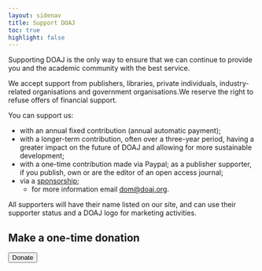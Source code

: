 ```yaml
---
layout: sidenav
title: Support DOAJ
toc: true
highlight: false
---
```


Supporting DOAJ is the only way to ensure that we can continue to provide you and the academic community with the best service.

We accept support from publishers, libraries, private individuals, industry-related organisations and government organisations.We reserve the right to refuse offers of financial support.

You can support us:

+ with an annual fixed contribution (annual automatic payment);
+ with a longer-term contribution, often over a three-year period, having a greater impact on the future of DOAJ and allowing for more sustainable development;
+ with a one-time contribution made via Paypal;
as a publisher supporter, if you publish, own or are the editor of an open access journal;
+ via a [sponsorship](/sponsorship/);
  + for more information email dom@doaj.org.

All supporters will have their name listed on our site, and can use their supporter status and a DOAJ logo for marketing activities.

## Make a one-time donation

<form action="https://www.paypal.com/cgi-bin/webscr" method="post" target="_top">
  <input name="cmd" type="hidden" value="_s-xclick"/>
	<input name="hosted_button_id" type="hidden" value="M4PM4R9PSJ63G"/>
  <input type="hidden" name="item_name" value="Donation">
  <input type="hidden" name="item_number" value="Donation">
  <input type="hidden" name="currency_code" value="GBP" />
  <input type="hidden" name="amount" value="50" />
	<button alt="PayPal – The safer, easier way to pay online." name="submit" type="submit">Donate</button>
</form>
